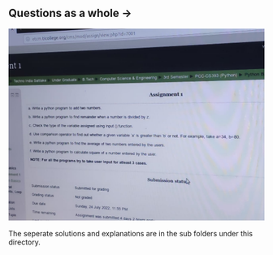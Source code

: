 ## Questions as a whole -> 

![](./Question%201.jpeg)


The seperate solutions and explanations are in the sub folders under this directory.